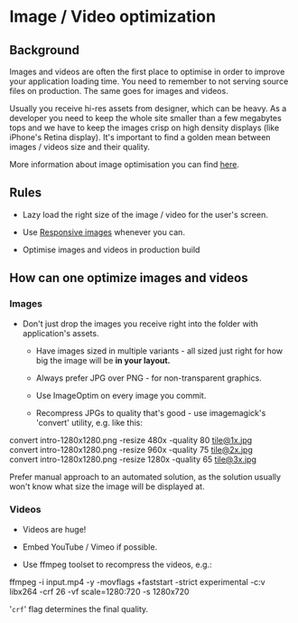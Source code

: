Image / Video optimization
==========================

Background
----------

Images and videos are often the first place to optimise in order to improve your application loading time. You need to remember to not serving source files on production. The same goes for images and videos.

Usually you receive hi-res assets from designer, which can be heavy. As a developer you need to keep the whole site smaller than a few megabytes tops and we have to keep the images crisp on high density displays (like iPhone's Retina display). It's important to find a golden mean between images / videos size and their quality.

More information about image optimisation you can find [here](https://developers.google.com/web/fundamentals/performance/optimizing-content-efficiency/image-optimization).

Rules
-----

*   Lazy load the right size of the image / video for the user's screen.  
    
*   Use [Responsive images](https://developer.mozilla.org/en-US/docs/Learn/HTML/Multimedia_and_embedding/Responsive_images) whenever you can.  
    
*   Optimise images and videos in production build  
    

How can one optimize images and videos
--------------------------------------

### Images

*   Don't just drop the images you receive right into the folder with application's assets.  
    
    *   Have images sized in multiple variants - all sized just right for how big the image will be **in your layout.**  
        
    *   Always prefer JPG over PNG - for non-transparent graphics.   
        
    *   Use ImageOptim on every image you commit.  
        
    *   Recompress JPGs to quality that's good - use imagemagick's 'convert' utility, e.g. like this:  
        

convert intro-1280x1280.png -resize 480x -quality 80 tile@1x.jpg  
convert intro-1280x1280.png -resize 960x -quality 75 tile@2x.jpg  
convert intro-1280x1280.png -resize 1280x -quality 65 tile@3x.jpg

Prefer manual approach to an automated solution, as the solution usually won't know what size the image will be displayed at.

### Videos

*   Videos are huge!   
    
*   Embed YouTube / Vimeo if possible.  
    
*   Use ffmpeg toolset to recompress the videos, e.g.:  
    

ffmpeg -i input.mp4 -y -movflags +faststart -strict experimental -c:v libx264 -crf 26 -vf scale=1280:720 -s 1280x720

'`crf`' flag determines the final quality.